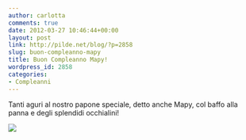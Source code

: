 ```yaml
---
author: carlotta
comments: true
date: 2012-03-27 10:46:44+00:00
layout: post
link: http://pilde.net/blog/?p=2858
slug: buon-compleanno-mapy
title: Buon Compleanno Mapy!
wordpress_id: 2858
categories:
- Compleanni
---
```


Tanti aguri al nostro papone speciale, detto anche Mapy, col baffo alla panna e degli splendidi occhialini!

![](http://pilde.net/blog/wp-content/uploads/2012/03/mapy.jpg)



